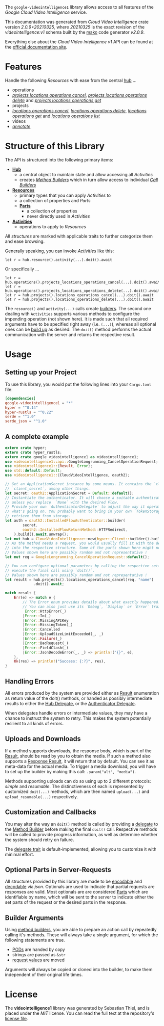 <!---
DO NOT EDIT !
This file was generated automatically from 'src/mako/api/README.md.mako'
DO NOT EDIT !
-->
The `google-videointelligence1` library allows access to all features of the *Google Cloud Video Intelligence* service.

This documentation was generated from *Cloud Video Intelligence* crate version *2.0.9+20210325*, where *20210325* is the exact revision of the *videointelligence:v1* schema built by the [mako](http://www.makotemplates.org/) code generator *v2.0.9*.

Everything else about the *Cloud Video Intelligence* *v1* API can be found at the
[official documentation site](https://cloud.google.com/video-intelligence/docs/).
# Features

Handle the following *Resources* with ease from the central [hub](https://docs.rs/google-videointelligence1/2.0.9+20210325/google_videointelligence1/CloudVideoIntelligence) ... 

* operations
 * [*projects locations operations cancel*](https://docs.rs/google-videointelligence1/2.0.9+20210325/google_videointelligence1/api::OperationProjectLocationOperationCancelCall), [*projects locations operations delete*](https://docs.rs/google-videointelligence1/2.0.9+20210325/google_videointelligence1/api::OperationProjectLocationOperationDeleteCall) and [*projects locations operations get*](https://docs.rs/google-videointelligence1/2.0.9+20210325/google_videointelligence1/api::OperationProjectLocationOperationGetCall)
* projects
 * [*locations operations cancel*](https://docs.rs/google-videointelligence1/2.0.9+20210325/google_videointelligence1/api::ProjectLocationOperationCancelCall), [*locations operations delete*](https://docs.rs/google-videointelligence1/2.0.9+20210325/google_videointelligence1/api::ProjectLocationOperationDeleteCall), [*locations operations get*](https://docs.rs/google-videointelligence1/2.0.9+20210325/google_videointelligence1/api::ProjectLocationOperationGetCall) and [*locations operations list*](https://docs.rs/google-videointelligence1/2.0.9+20210325/google_videointelligence1/api::ProjectLocationOperationListCall)
* videos
 * [*annotate*](https://docs.rs/google-videointelligence1/2.0.9+20210325/google_videointelligence1/api::VideoAnnotateCall)




# Structure of this Library

The API is structured into the following primary items:

* **[Hub](https://docs.rs/google-videointelligence1/2.0.9+20210325/google_videointelligence1/CloudVideoIntelligence)**
    * a central object to maintain state and allow accessing all *Activities*
    * creates [*Method Builders*](https://docs.rs/google-videointelligence1/2.0.9+20210325/google_videointelligence1/client::MethodsBuilder) which in turn
      allow access to individual [*Call Builders*](https://docs.rs/google-videointelligence1/2.0.9+20210325/google_videointelligence1/client::CallBuilder)
* **[Resources](https://docs.rs/google-videointelligence1/2.0.9+20210325/google_videointelligence1/client::Resource)**
    * primary types that you can apply *Activities* to
    * a collection of properties and *Parts*
    * **[Parts](https://docs.rs/google-videointelligence1/2.0.9+20210325/google_videointelligence1/client::Part)**
        * a collection of properties
        * never directly used in *Activities*
* **[Activities](https://docs.rs/google-videointelligence1/2.0.9+20210325/google_videointelligence1/client::CallBuilder)**
    * operations to apply to *Resources*

All *structures* are marked with applicable traits to further categorize them and ease browsing.

Generally speaking, you can invoke *Activities* like this:

```Rust,ignore
let r = hub.resource().activity(...).doit().await
```

Or specifically ...

```ignore
let r = hub.operations().projects_locations_operations_cancel(...).doit().await
let r = hub.operations().projects_locations_operations_delete(...).doit().await
let r = hub.projects().locations_operations_cancel(...).doit().await
let r = hub.projects().locations_operations_delete(...).doit().await
```

The `resource()` and `activity(...)` calls create [builders][builder-pattern]. The second one dealing with `Activities` 
supports various methods to configure the impending operation (not shown here). It is made such that all required arguments have to be 
specified right away (i.e. `(...)`), whereas all optional ones can be [build up][builder-pattern] as desired.
The `doit()` method performs the actual communication with the server and returns the respective result.

# Usage

## Setting up your Project

To use this library, you would put the following lines into your `Cargo.toml` file:

```toml
[dependencies]
google-videointelligence1 = "*"
hyper = "^0.14"
hyper-rustls = "^0.22"
serde = "^1.0"
serde_json = "^1.0"
```

## A complete example

```Rust
extern crate hyper;
extern crate hyper_rustls;
extern crate google_videointelligence1 as videointelligence1;
use videointelligence1::api::GoogleLongrunning_CancelOperationRequest;
use videointelligence1::{Result, Error};
use std::default::Default;
use videointelligence1::{CloudVideoIntelligence, oauth2};

// Get an ApplicationSecret instance by some means. It contains the `client_id` and 
// `client_secret`, among other things.
let secret: oauth2::ApplicationSecret = Default::default();
// Instantiate the authenticator. It will choose a suitable authentication flow for you, 
// unless you replace  `None` with the desired Flow.
// Provide your own `AuthenticatorDelegate` to adjust the way it operates and get feedback about 
// what's going on. You probably want to bring in your own `TokenStorage` to persist tokens and
// retrieve them from storage.
let auth = oauth2::InstalledFlowAuthenticator::builder(
        secret,
        oauth2::InstalledFlowReturnMethod::HTTPRedirect,
    ).build().await.unwrap();
let mut hub = CloudVideoIntelligence::new(hyper::Client::builder().build(hyper_rustls::HttpsConnector::with_native_roots()), auth);
// As the method needs a request, you would usually fill it with the desired information
// into the respective structure. Some of the parts shown here might not be applicable !
// Values shown here are possibly random and not representative !
let mut req = GoogleLongrunning_CancelOperationRequest::default();

// You can configure optional parameters by calling the respective setters at will, and
// execute the final call using `doit()`.
// Values shown here are possibly random and not representative !
let result = hub.projects().locations_operations_cancel(req, "name")
             .doit().await;

match result {
    Err(e) => match e {
        // The Error enum provides details about what exactly happened.
        // You can also just use its `Debug`, `Display` or `Error` traits
         Error::HttpError(_)
        |Error::Io(_)
        |Error::MissingAPIKey
        |Error::MissingToken(_)
        |Error::Cancelled
        |Error::UploadSizeLimitExceeded(_, _)
        |Error::Failure(_)
        |Error::BadRequest(_)
        |Error::FieldClash(_)
        |Error::JsonDecodeError(_, _) => println!("{}", e),
    },
    Ok(res) => println!("Success: {:?}", res),
}

```
## Handling Errors

All errors produced by the system are provided either as [Result](https://docs.rs/google-videointelligence1/2.0.9+20210325/google_videointelligence1/client::Result) enumeration as return value of
the doit() methods, or handed as possibly intermediate results to either the 
[Hub Delegate](https://docs.rs/google-videointelligence1/2.0.9+20210325/google_videointelligence1/client::Delegate), or the [Authenticator Delegate](https://docs.rs/yup-oauth2/*/yup_oauth2/trait.AuthenticatorDelegate.html).

When delegates handle errors or intermediate values, they may have a chance to instruct the system to retry. This 
makes the system potentially resilient to all kinds of errors.

## Uploads and Downloads
If a method supports downloads, the response body, which is part of the [Result](https://docs.rs/google-videointelligence1/2.0.9+20210325/google_videointelligence1/client::Result), should be
read by you to obtain the media.
If such a method also supports a [Response Result](https://docs.rs/google-videointelligence1/2.0.9+20210325/google_videointelligence1/client::ResponseResult), it will return that by default.
You can see it as meta-data for the actual media. To trigger a media download, you will have to set up the builder by making
this call: `.param("alt", "media")`.

Methods supporting uploads can do so using up to 2 different protocols: 
*simple* and *resumable*. The distinctiveness of each is represented by customized 
`doit(...)` methods, which are then named `upload(...)` and `upload_resumable(...)` respectively.

## Customization and Callbacks

You may alter the way an `doit()` method is called by providing a [delegate](https://docs.rs/google-videointelligence1/2.0.9+20210325/google_videointelligence1/client::Delegate) to the 
[Method Builder](https://docs.rs/google-videointelligence1/2.0.9+20210325/google_videointelligence1/client::CallBuilder) before making the final `doit()` call. 
Respective methods will be called to provide progress information, as well as determine whether the system should 
retry on failure.

The [delegate trait](https://docs.rs/google-videointelligence1/2.0.9+20210325/google_videointelligence1/client::Delegate) is default-implemented, allowing you to customize it with minimal effort.

## Optional Parts in Server-Requests

All structures provided by this library are made to be [encodable](https://docs.rs/google-videointelligence1/2.0.9+20210325/google_videointelligence1/client::RequestValue) and 
[decodable](https://docs.rs/google-videointelligence1/2.0.9+20210325/google_videointelligence1/client::ResponseResult) via *json*. Optionals are used to indicate that partial requests are responses 
are valid.
Most optionals are are considered [Parts](https://docs.rs/google-videointelligence1/2.0.9+20210325/google_videointelligence1/client::Part) which are identifiable by name, which will be sent to 
the server to indicate either the set parts of the request or the desired parts in the response.

## Builder Arguments

Using [method builders](https://docs.rs/google-videointelligence1/2.0.9+20210325/google_videointelligence1/client::CallBuilder), you are able to prepare an action call by repeatedly calling it's methods.
These will always take a single argument, for which the following statements are true.

* [PODs][wiki-pod] are handed by copy
* strings are passed as `&str`
* [request values](https://docs.rs/google-videointelligence1/2.0.9+20210325/google_videointelligence1/client::RequestValue) are moved

Arguments will always be copied or cloned into the builder, to make them independent of their original life times.

[wiki-pod]: http://en.wikipedia.org/wiki/Plain_old_data_structure
[builder-pattern]: http://en.wikipedia.org/wiki/Builder_pattern
[google-go-api]: https://github.com/google/google-api-go-client

# License
The **videointelligence1** library was generated by Sebastian Thiel, and is placed 
under the *MIT* license.
You can read the full text at the repository's [license file][repo-license].

[repo-license]: https://github.com/Byron/google-apis-rsblob/main/LICENSE.md
